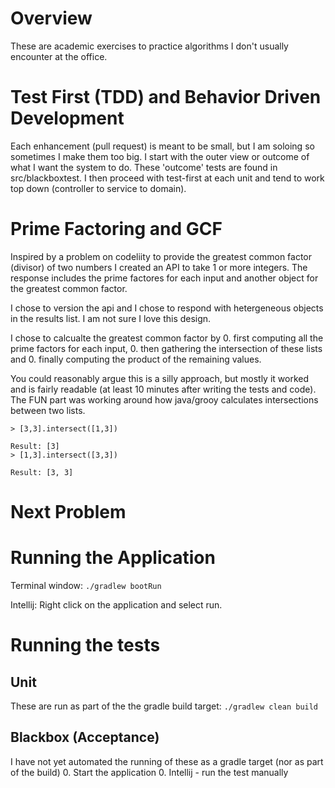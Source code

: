# Overview
These are academic exercises to practice algorithms I don't usually encounter at the office.

# Test First (TDD) and Behavior Driven Development
Each enhancement (pull request) is meant to be small, but I am soloing so sometimes I make them too big. I start with the outer view or outcome of what I want the system to do. These 'outcome' tests are found in src/blackboxtest. I then proceed with test-first at each unit and tend to work top down (controller to service to domain).

# Prime Factoring and GCF
Inspired by a problem on codeliity to provide the greatest common factor (divisor) of two numbers I created an API to take 1 or more integers. The response includes the prime factores for each input and another object for the greatest common factor.

I chose to version the api and I chose to respond with hetergeneous objects in the results list. I am not sure I love this design.

I chose to calcualte the greatest common factor by 
0. first computing all the prime factors for each input, 
0. then gathering the intersection of these lists and 
0. finally computing the product of the remaining values.

You could reasonably argue this is a silly approach, but mostly it worked and is fairly readable (at least 10 minutes after writing the tests and code). The FUN part was working around how java/grooy calculates intersections between two lists.
~~~~
> [3,3].intersect([1,3])

Result: [3]
> [1,3].intersect([3,3])

Result: [3, 3]
~~~~

# Next Problem

# Running the Application
Terminal window: `./gradlew bootRun`

Intellij: Right click on the application and select run.

# Running the tests
## Unit
These are run as part of the the gradle build target: `./gradlew clean build`

## Blackbox (Acceptance)
I have not yet automated the running of these as a gradle target (nor as part of the build)
0. Start the application
0. Intellij - run the test manually